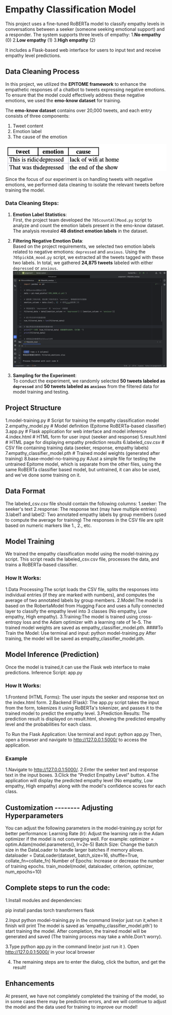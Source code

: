 # Empathy Classification Model 

This project uses a fine-tuned RoBERTa model to classify empathy levels in conversations between a seeker (someone seeking emotional support) and a responder. The system supports three levels of empathy: 
1.**No empathy** (0) 
2.**Low empathy** (1) 
3.**High empathy** (2) 

It includes a Flask-based web interface for users to input text and receive empathy level predictions.

## Data Cleaning Process

In this project, we utilized the **EPITOME framework** to enhance the empathetic responses of a chatbot to tweets expressing negative emotions. To ensure that the model could effectively address these negative emotions, we used the **emo-know dataset** for training.

The **emo-know dataset** contains over 20,000 tweets, and each entry consists of three components:
1. Tweet content
2. Emotion label
3. The cause of the emotion

![emo-know dataset](./images/emo-know_dataset.png)

Since the focus of our experiment is on handling tweets with negative emotions, we performed data cleaning to isolate the relevant tweets before training the model.

### Data Cleaning Steps:
1. **Emotion Label Statistics**:  
   First, the project team developed the `705countAllMood.py` script to analyze and count the emotion labels present in the emo-know dataset. The analysis revealed **48 distinct emotion labels** in the dataset.

2. **Filtering Negative Emotion Data**:  
   Based on the project requirements, we selected two emotion labels related to negative emotions: `depressed` and `anxious`. Using the `705pickDA_mood.py` script, we extracted all the tweets tagged with these two labels. In total, we gathered **24,875 tweets** labeled with either `depressed` or `anxious`.
![dataset with correct label](./images/correct_label_data.png)

3. **Sampling for the Experiment**:  
   To conduct the experiment, we randomly selected **50 tweets labeled as `depressed`** and **50 tweets labeled as `anxious`** from the filtered data for model training and testing.

## Project Structure

1.model-training.py # Script for training the empathy classification model
2.empathy_model.py # Model definition (Epitome RoBERTa-based classifier)
3.app.py # Flask application for web interface and model inference
4.index.html # HTML form for user input (seeker and response)
5.result.html # HTML page for displaying empathy prediction results
6.labeled_csv.csv # CSV file containing training data (seeker, response, empathy labels)
7.empathy_classifier_model.pth # Trained model weights (generated after training)
8.base-model-no-training.py #Just a simple file for testing the untrained Epitome model, which is separate from the other files, using the same RoBERTa classifier based model, but untrained, it can also be used, and we've done some training on it.

## Data Format
The labeled_csv.csv file should contain the following columns:
1.seeker: The seeker's text
2.response: The response text (may have multiple entries)
3.label1 and label2: Two annotated empathy labels by group members (used to compute the average for training)
The responses in the CSV file are split based on numeric markers like 1., 2., etc.

##  Model Training
We trained the empathy classification model using the model-training.py script. This script reads the labeled_csv.csv file, processes the data, and trains a RoBERTa-based classifier.

### How It Works:
1.Data Processing:The script loads the CSV file, splits the responses into individual entries (if they are marked with numbers), and computes the average of two annotated labels by group members.
2.Model:The model is based on the RobertaModel from Hugging Face and uses a fully connected layer to classify the empathy level into 3 classes (No empathy, Low empathy, High empathy).
3.Training:The model is trained using cross-entropy loss and the Adam optimizer with a learning rate of 1e-5.
The trained model weights are saved as empathy_classifier_model.pth.
####To Train the Model:
Use terminal and input: python model-training.py
After training, the model will be saved as empathy_classifier_model.pth.

## Model Inference (Prediction)
Once the model is trained,it can use the Flask web interface to make predictions.
Inference Script: app.py

### How It Works:
1.Frontend (HTML Forms):
The user inputs the seeker and response text on the index.html form.
2.Backend (Flask):
The app.py script takes the input from the form, tokenizes it using RoBERTa's tokenizer, and passes it to the trained model to predict the empathy level.
3.Prediction Results:
The prediction result is displayed on result.html, showing the predicted empathy level and the probabilities for each class.

To Run the Flask Application:
Use terminal and input: python app.py
Then, open a browser and navigate to http://127.0.0.1:5000/ to access the application.

### Example
1.Navigate to http://127.0.0.1:5000/.
2.Enter the seeker text and response text in the input boxes.
3.Click the "Predict Empathy Level" button.
4.The application will display the predicted empathy level (No empathy, Low empathy, High empathy) along with the model's confidence scores for each class.

## Customization -------- Adjusting Hyperparameters
You can adjust the following parameters in the model-training.py script for better performance:
Learning Rate (lr): Adjust the learning rate in the Adam optimizer if the model is not converging well. For example:
optimizer = optim.Adam(model.parameters(), lr=2e-5)
Batch Size: Change the batch size in the DataLoader to handle larger batches if memory allows.
dataloader = DataLoader(dataset, batch_size=16, shuffle=True, collate_fn=collate_fn)
Number of Epochs: Increase or decrease the number of training epochs.
train_model(model, dataloader, criterion, optimizer, num_epochs=10)

## Complete steps to run the code:

1.Install modules and dependencies:

pip install pandas torch transformers flask

2.Input python model-training.py in the command line(or just run it,when it finish will print The model is saved as 'empathy_classifier_model.pth')  to start training the model. After completion, the trained model will be generated and saved (The training process may take a while.Don't worry).

3.Type python app.py in the command line(or just run it ). Open http://127.0.0.1:5000/ in your local browser

4. The remaining steps are to enter the dialog, click the button, and get the result!
   
## Enhancements
At present, we have not completely completed the training of the model, so in some cases there may be prediction errors, and we will continue to adjust the model and the data used for training to improve our model!


